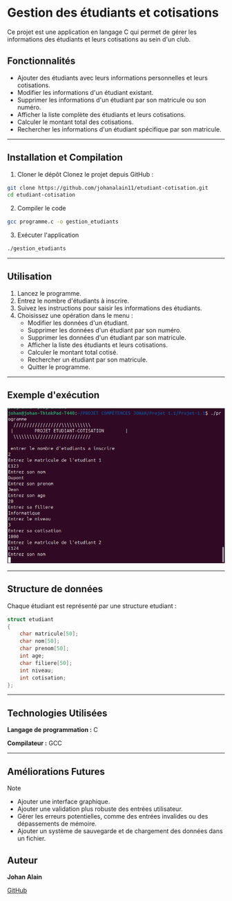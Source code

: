 # Gestion des étudiants et cotisations
Ce projet est une application en langage C qui permet de gérer les informations des étudiants et leurs cotisations au sein d'un club.


## Fonctionnalités

- Ajouter des étudiants avec leurs informations personnelles et leurs cotisations.
- Modifier les informations d'un étudiant existant.
- Supprimer les informations d'un étudiant par son matricule ou son numéro.
- Afficher la liste complète des étudiants et leurs cotisations.
- Calculer le montant total des cotisations.
- Rechercher les informations d'un étudiant spécifique par son matricule.

---
## Installation et Compilation

1. Cloner le dépôt
Clonez le projet depuis GitHub :
```sh
git clone https://github.com/johanalain11/etudiant-cotisation.git
cd etudiant-cotisation
```
2. Compiler le code
```sh
gcc programme.c -o gestion_etudiants
```
3. Exécuter l'application
```sh
./gestion_etudiants
```

---
## Utilisation
1. Lancez le programme.
2. Entrez le nombre d'étudiants à inscrire.
3. Suivez les instructions pour saisir les informations des étudiants.
4. Choisissez une opération dans le menu :
    * Modifier les données d'un étudiant.
    * Supprimer les données d'un étudiant par son numéro.
    * Supprimer les données d'un étudiant par son matricule.
    * Afficher la liste des étudiants et leurs cotisations.
    * Calculer le montant total cotisé.
    * Rechercher un étudiant par son matricule.
    * Quitter le programme.

---
## Exemple d'exécution
![Exemple d'exécution](./exec.png "Capture d'ajout d'étudiant")

---
## Structure de données
Chaque étudiant est représenté par une structure etudiant :
```c
struct etudiant
{
    char matricule[50];
    char nom[50];
    char prenom[50];
    int age;
    char filiere[50];
    int niveau;
    int cotisation;
};
```

---
## Technologies Utilisées
**Langage de programmation :** C

**Compilateur :** GCC

---
## Améliorations Futures
>[!NOTE]
>
>* Ajouter une interface graphique.
>* Ajouter une validation plus robuste des entrées utilisateur.
>* Gérer les erreurs potentielles, comme des entrées invalides ou des dépassements de mémoire.
>* Ajouter un système de sauvegarde et de chargement des données dans un fichier.

## Auteur
**Johan Alain**

[GitHub](https://github.com/johanalain11/)
